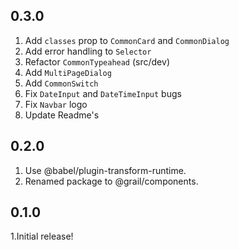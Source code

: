 ## 0.3.0

1.  Add `classes` prop to `CommonCard` and `CommonDialog`
2.  Add error handling to `Selector`
3.  Refactor `CommonTypeahead` (src/dev)
4.  Add `MultiPageDialog`
5.  Add `CommonSwitch`
6.  Fix `DateInput` and `DateTimeInput` bugs
7.  Fix `Navbar` logo
8.  Update Readme's

## 0.2.0

1.  Use @babel/plugin-transform-runtime.
2.  Renamed package to @grail/components.

## 0.1.0

1.Initial release!

